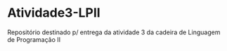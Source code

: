 # Atividade3-LPII
Repositório destinado p/ entrega da atividade 3 da cadeira de Linguagem de Programação II
